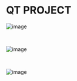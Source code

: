 # QT PROJECT 

![image](https://github.com/lzglocal/UDP_CHAT/DOC/images/example1.png)

<br>

![image](https://github.com/lzglocal/UDP_CHAT/DOC/images/chat1.png)

<br>

![image](https://github.com/lzglocal/UDP_CHAT/DOC/images/chat2.png)


